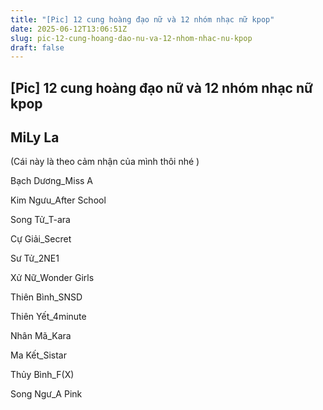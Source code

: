 ```yaml
---
title: "[Pic] 12 cung hoàng đạo nữ và 12 nhóm nhạc nữ kpop"
date: 2025-06-12T13:06:51Z
slug: pic-12-cung-hoang-dao-nu-va-12-nhom-nhac-nu-kpop
draft: false
---
```


## [Pic] 12 cung hoàng đạo nữ và 12 nhóm nhạc nữ kpop

## MiLy La

(Cái này là theo cảm nhận của mình thôi nhé  )
 
 
 
Bạch Dương_Miss A

 
 
Kim Ngưu_After School

 
 
Song Tử_T-ara

 
Cự Giải_Secret

 
Sư Tử_2NE1

 
 
Xử Nữ_Wonder Girls
 

 
Thiên Bình_SNSD

 
Thiên Yết_4minute

 
Nhân Mã_Kara

 
Ma Kết_Sistar

 
Thủy Bình_F(X)

Song Ngư_A Pink